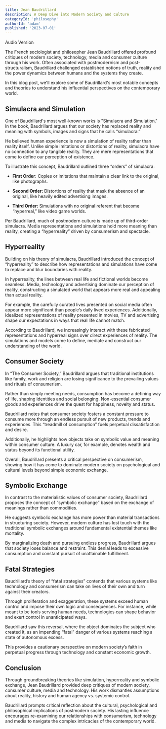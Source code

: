 ```yaml
---
title: Jean Baudrillard
description: A Deep Dive into Modern Society and Culture
categoryId: 'philosophy'
authorId: 'adam'
published: '2023-07-01'
---
```






Audio Version



The French sociologist and philosopher Jean Baudrillard offered profound critiques of modern society, technology, media and consumer culture through his work. Often associated with postmodernism and post-structuralism, Baudrillard challenged established notions of truth, reality and the power dynamics between humans and the systems they create. 

In this blog post, we'll explore some of Baudrillard's most notable concepts and theories to understand his influential perspectives on the contemporary world.

## Simulacra and Simulation

One of Baudrillard's most well-known works is "Simulacra and Simulation." In the book, Baudrillard argues that our society has replaced reality and meaning with symbols, images and signs that he calls “simulacra.” 

He believed human experience is now a simulation of reality rather than reality itself. Unlike simple imitations or distortions of reality, simulacra have no connection to any tangible reality. They are mere representations that come to define our perception of existence.

To illustrate this concept, Baudrillard outlined three “orders” of simulacra:

- **First Order:** Copies or imitations that maintain a clear link to the original, like photographs.

- **Second Order:** Distortions of reality that mask the absence of an original, like heavily edited advertising images. 

- **Third Order:** Simulations with no original referent that become “hyperreal,” like video game worlds. 

Per Baudrillard, much of postmodern culture is made up of third-order simulacra. Media representations and simulations hold more meaning than reality, creating a “hyperreality” driven by consumerism and spectacle.

## Hyperreality

Building on his theory of simulacra, Baudrillard introduced the concept of “hyperreality” to describe how representations and simulations have come to replace and blur boundaries with reality. 

In hyperreality, the lines between real life and fictional worlds become seamless. Media, technology and advertising dominate our perception of reality, constructing a simulated world that appears more real and appealing than actual reality.

For example, the carefully curated lives presented on social media often appear more significant than people’s daily lived experiences. Additionally, idealized representations of reality presented in movies, TV and advertising shape our expectations in ways that real life cannot match.

According to Baudrillard, we increasingly interact with these fabricated representations and hyperreal signs over direct experiences of reality. The simulations and models come to define, mediate and construct our understanding of the world.

## Consumer Society

In “The Consumer Society,” Baudrillard argues that traditional institutions like family, work and religion are losing significance to the prevailing values and rituals of consumerism. 

Rather than simply meeting needs, consumption has become a defining way of life, shaping identities and social belonging. Non-essential consumer goods and experiences drive the quest for happiness, novelty and status.

Baudrillard notes that consumer society fosters a constant pressure to consume more through an endless pursuit of new products, trends and experiences. This “treadmill of consumption” fuels perpetual dissatisfaction and desire.

Additionally, he highlights how objects take on symbolic value and meaning within consumer culture. A luxury car, for example, denotes wealth and status beyond its functional utility. 

Overall, Baudrillard presents a critical perspective on consumerism, showing how it has come to dominate modern society on psychological and cultural levels beyond simple economic exchange.

## Symbolic Exchange

In contrast to the materialistic values of consumer society, Baudrillard proposes the concept of “symbolic exchange” based on the exchange of meanings rather than commodities. 

He suggests symbolic exchange has more power than material transactions in structuring society. However, modern culture has lost touch with the traditional symbolic exchanges around fundamental existential themes like mortality.

By marginalizing death and pursuing endless progress, Baudrillard argues that society loses balance and restraint. This denial leads to excessive consumption and constant pursuit of unattainable fulfillment.

## Fatal Strategies

Baudrillard’s theory of “fatal strategies” contends that various systems like technology and consumerism can take on lives of their own and turn against their creators. 

Through proliferation and exaggeration, these systems exceed human control and impose their own logic and consequences. For instance, while meant to be tools serving human needs, technologies can shape behavior and exert control in unanticipated ways.

Baudrillard saw this reversal, where the object dominates the subject who created it, as an impending “fatal” danger of various systems reaching a state of autonomous excess. 

This provides a cautionary perspective on modern society’s faith in perpetual progress through technology and constant economic growth.

## Conclusion

Through groundbreaking theories like simulation, hyperreality and symbolic exchange, Jean Baudrillard provided deep critiques of modern society, consumer culture, media and technology. His work dismantles assumptions about reality, history and human agency vs. systemic control. 

Baudrillard prompts critical reflection about the cultural, psychological and philosophical implications of postmodern society. His lasting influence encourages re-examining our relationships with consumerism, technology and media to navigate the complex intricacies of the contemporary world.



